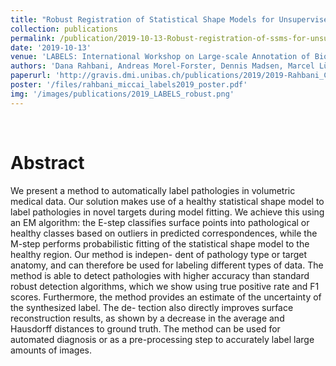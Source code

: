 ```yaml
---
title: "Robust Registration of Statistical Shape Models for Unsupervised Pathology Annotation"
collection: publications
permalink: /publication/2019-10-13-Robust-registration-of-ssms-for-unsupervised-pathology-annotation
date: '2019-10-13'
venue: 'LABELS: International Workshop on Large-scale Annotation of Biomedical data and Expert Label Synthesis'
authors: 'Dana Rahbani, Andreas Morel-Forster, Dennis Madsen, Marcel Lüthi and Thomas Vetter'
paperurl: 'http://gravis.dmi.unibas.ch/publications/2019/2019-Rahbani_Chapter_RobustRegistrationOfStatistica.pdf'
poster: '/files/rahbani_miccai_labels2019_poster.pdf'
img: '/images/publications/2019_LABELS_robust.png'
---
```


<br>

# Abstract
We present a method to automatically label pathologies in volumetric medical data. Our solution makes use of a healthy statistical shape model to label pathologies in novel targets during model fitting. We achieve this using an EM algorithm: the E-step classifies surface points into pathological or healthy classes based on outliers in predicted correspondences, while the M-step performs probabilistic fitting of the statistical shape model to the healthy region. Our method is indepen- dent of pathology type or target anatomy, and can therefore be used for labeling different types of data. The method is able to detect pathologies with higher accuracy than standard robust detection algorithms, which we show using true positive rate and F1 scores. Furthermore, the method provides an estimate of the uncertainty of the synthesized label. The de- tection also directly improves surface reconstruction results, as shown by a decrease in the average and Hausdorff distances to ground truth. The method can be used for automated diagnosis or as a pre-processing step to accurately label large amounts of images.